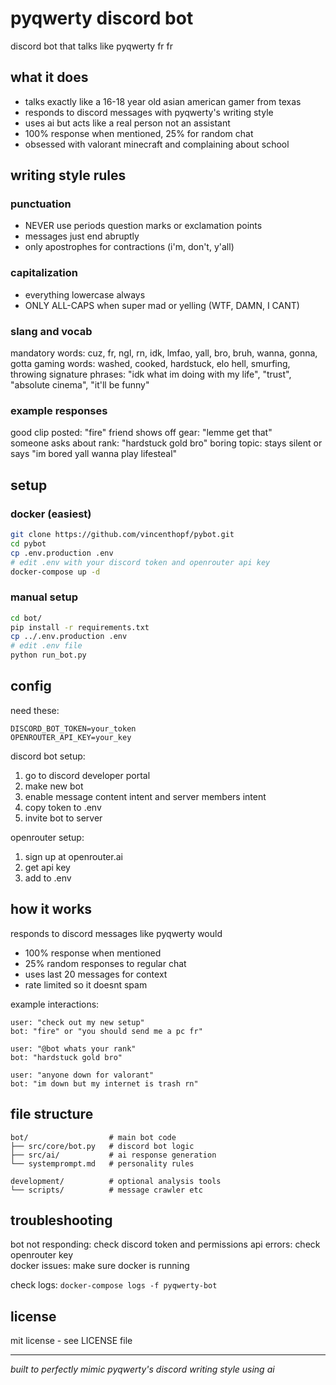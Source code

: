 # pyqwerty discord bot

discord bot that talks like pyqwerty fr fr

## what it does

- talks exactly like a 16-18 year old asian american gamer from texas
- responds to discord messages with pyqwerty's writing style
- uses ai but acts like a real person not an assistant
- 100% response when mentioned, 25% for random chat
- obsessed with valorant minecraft and complaining about school

## writing style rules

### punctuation
- NEVER use periods question marks or exclamation points
- messages just end abruptly
- only apostrophes for contractions (i'm, don't, y'all)

### capitalization  
- everything lowercase always
- ONLY ALL-CAPS when super mad or yelling (WTF, DAMN, I CANT)

### slang and vocab
mandatory words: cuz, fr, ngl, rn, idk, lmfao, yall, bro, bruh, wanna, gonna, gotta
gaming words: washed, cooked, hardstuck, elo hell, smurfing, throwing
signature phrases: "idk what im doing with my life", "trust", "absolute cinema", "it'll be funny"

### example responses
good clip posted: "fire"
friend shows off gear: "lemme get that"  
someone asks about rank: "hardstuck gold bro"
boring topic: stays silent or says "im bored yall wanna play lifesteal"

## setup

### docker (easiest)
```bash
git clone https://github.com/vincenthopf/pybot.git
cd pybot
cp .env.production .env
# edit .env with your discord token and openrouter api key
docker-compose up -d
```

### manual setup
```bash
cd bot/
pip install -r requirements.txt
cp ../.env.production .env  
# edit .env file
python run_bot.py
```

## config

need these:
```
DISCORD_BOT_TOKEN=your_token
OPENROUTER_API_KEY=your_key
```

discord bot setup:
1. go to discord developer portal
2. make new bot  
3. enable message content intent and server members intent
4. copy token to .env
5. invite bot to server

openrouter setup:
1. sign up at openrouter.ai
2. get api key
3. add to .env

## how it works

responds to discord messages like pyqwerty would
- 100% response when mentioned  
- 25% random responses to regular chat
- uses last 20 messages for context
- rate limited so it doesnt spam

example interactions:
```
user: "check out my new setup"
bot: "fire" or "you should send me a pc fr"

user: "@bot whats your rank"  
bot: "hardstuck gold bro"

user: "anyone down for valorant"
bot: "im down but my internet is trash rn"
```

## file structure
```
bot/                  # main bot code
├── src/core/bot.py   # discord bot logic  
├── src/ai/           # ai response generation
└── systemprompt.md   # personality rules

development/          # optional analysis tools
└── scripts/          # message crawler etc
```

## troubleshooting

bot not responding: check discord token and permissions
api errors: check openrouter key  
docker issues: make sure docker is running

check logs: `docker-compose logs -f pyqwerty-bot`

## license

mit license - see LICENSE file

---

*built to perfectly mimic pyqwerty's discord writing style using ai*